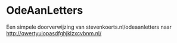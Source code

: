 # OdeAanLetters
Een simpele doorverwijzing van stevenkoerts.nl/odeaanletters naar http://qwertyuiopasdfghjklzxcvbnm.nl/
